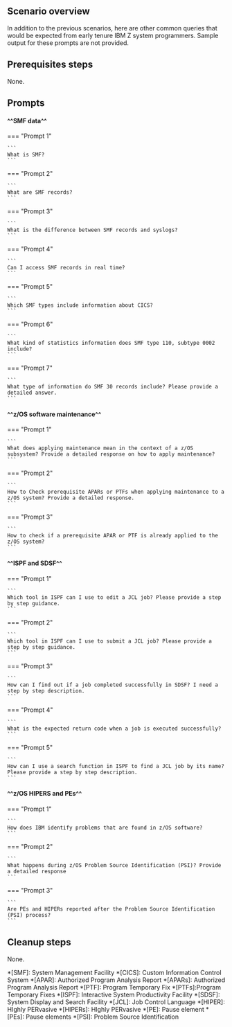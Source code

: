 ## Scenario overview

In addition to the previous scenarios, here are other common queries that would be expected from early tenure IBM Z system programmers. Sample output for these prompts are not provided.


## Prerequisites steps
None.

## Prompts
#### ^^SMF data^^
<!--- begin-tab-group --->
=== "Prompt 1"

    ```
    What is SMF?
    ```
<!--- end-tab-group --->
<!--- begin-tab-group --->
=== "Prompt 2"

    ```
    What are SMF records?
    ```
<!--- end-tab-group --->
<!--- begin-tab-group --->
=== "Prompt 3"

    ```
    What is the difference between SMF records and syslogs?
    ```
<!--- end-tab-group --->
<!--- begin-tab-group --->
=== "Prompt 4"

    ```
    Can I access SMF records in real time?
    ```
<!--- end-tab-group --->
<!--- begin-tab-group --->
=== "Prompt 5"

    ```
    Which SMF types include information about CICS?
    ```
<!--- end-tab-group --->
<!--- begin-tab-group --->
=== "Prompt 6"

    ```
    What kind of statistics information does SMF type 110, subtype 0002 include?
    ```
<!--- end-tab-group --->
<!--- begin-tab-group --->
=== "Prompt 7"

    ```
    What type of information do SMF 30 records include? Please provide a detailed answer.
    ```
<!--- end-tab-group --->
#### ^^z/OS software maintenance^^
<!--- begin-tab-group --->
=== "Prompt 1"

    ```
    What does applying maintenance mean in the context of a z/OS subsystem? Provide a detailed response on how to apply maintenance?
    ```
<!--- end-tab-group --->
<!--- begin-tab-group --->
=== "Prompt 2"

    ```
    How to Check prerequisite APARs or PTFs when applying maintenance to a z/OS system? Provide a detailed response.
    ```
<!--- end-tab-group --->
<!--- begin-tab-group --->
=== "Prompt 3"

    ```
    How to check if a prerequisite APAR or PTF is already applied to the z/OS system?
    ```
<!--- end-tab-group --->
#### ^^ISPF and SDSF^^
<!--- begin-tab-group --->
=== "Prompt 1"

    ```
    Which tool in ISPF can I use to edit a JCL job? Please provide a step by step guidance.
    ```
<!--- end-tab-group --->
<!--- begin-tab-group --->
=== "Prompt 2"

    ```
    Which tool in ISPF can I use to submit a JCL job? Please provide a step by step guidance.
    ```
<!--- end-tab-group --->
<!--- begin-tab-group --->
=== "Prompt 3"

    ```
    How can I find out if a job completed successfully in SDSF? I need a step by step description.
    ```
<!--- end-tab-group --->
<!--- begin-tab-group --->
=== "Prompt 4"

    ```
    What is the expected return code when a job is executed successfully?
    ```
<!--- end-tab-group --->
<!--- begin-tab-group --->
=== "Prompt 5"

    ```
    How can I use a search function in ISPF to find a JCL job by its name? Please provide a step by step description.
    ```
<!--- end-tab-group --->
#### ^^z/OS HIPERS and PEs^^
<!--- begin-tab-group --->
=== "Prompt 1"

    ```
    How does IBM identify problems that are found in z/OS software?
    ```
<!--- end-tab-group --->
<!--- begin-tab-group --->
=== "Prompt 2"

    ```
    What happens during z/OS Problem Source Identification (PSI)? Provide a detailed response
    ```
<!--- end-tab-group --->
<!--- begin-tab-group --->
=== "Prompt 3"

    ```
    Are PEs and HIPERs reported after the Problem Source Identification (PSI) process?
    ```
<!--- end-tab-group --->
## Cleanup steps
None.

<!-- Terminology -->
*[SMF]: System Management Facility
*[CICS]: Custom Information Control System
*[APAR]: Authorized Program Analysis Report
*[APARs]: Authorized Program Analysis Report
*[PTF]: Program Temporary Fix
*[PTFs]:Program Temporary Fixes
*[ISPF]: Interactive System Productivity Facility
*[SDSF]: System Display and Search Facility
*[JCL]: Job Control Language
*[HIPER]: HIghly PERvasive
*[HIPERs]: HIghly PERvasive
*[PE]: Pause element
*[PEs]: Pause elements
*[PSI]: Problem Source Identification
